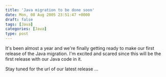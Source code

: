 ```yaml
---
title: 'Java migration to be done soon'
date: Mon, 08 Aug 2005 23:51:47 +0000
draft: false
tags: [Java]
categories: [Java]
type: post
---
```


It's been almost a year and we're finally getting ready to make our first release of the Java migration. I'm excited and scared since this will be the first release with our Java code in it.

Stay tuned for the url of our latest release ...